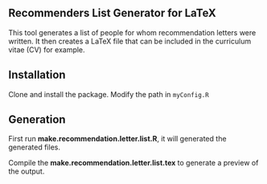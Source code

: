 Recommenders List Generator for LaTeX
-------------------------------------

This tool generates a list of people for whom recommendation letters were written. It then creates a LaTeX file that can be included in the curriculum vitae (CV) for example. 

## Installation

Clone and install the package. Modify the path in `myConfig.R`

## Generation

First run **make.recommendation.letter.list.R**, it will generated the generated files.

Compile the **make.recommendation.letter.list.tex** to generate a preview of the output.
